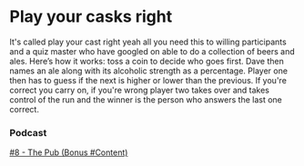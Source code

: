 # Play your casks right
It's called play your cast right yeah all you need this to willing participants and a quiz master who have googled on able to do a collection of beers and ales. Here’s how it works: toss a coin to decide who goes first. Dave then names an ale along with its alcoholic strength as a percentage. Player one then has to guess if the next is higher or lower than the previous. If you're correct you carry on, if you're wrong player two takes over and takes control of the run and the winner is the person who answers the last one correct.

### Podcast
[#8 - The Pub (Bonus #Content)](https://www.bbc.co.uk/programmes/p07h9fhn)
